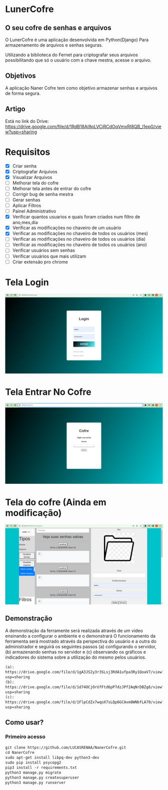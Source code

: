 # LunerCofre
## O seu cofre de senhas e arquivos

O LunerCofre é uma aplicação desenvolvida em Python(Django)
Para armazenamento de arquivos e senhas seguras.

Utilizando a biblioteca do Fernet para criptografar seus arquivos possibilitando que só o usuário com a chave mestra, acesse o arquivo.

## Objetivos
A aplicação Naner Cofre tem como objetivo armazenar senhas e arquivos de forma segura.

## Artigo

Está no link do Drive: https://drive.google.com/file/d/1RdB18Ai9pLVCiRCdOqVmxRI8QB_I1epG/view?usp=sharing


# Requisitos
- [x] Criar senha
- [x] Criptografar Arquivos
- [x] Visualizar Arquivos
- [ ] Melhorar tela do cofre
- [ ] Melhorar tela antes de entrar do cofre
- [ ] Corrigir bug de senha mestra
- [ ] Gerar senhas
- [ ] Aplicar Filtros
- [ ] Painel Administrativo
- [x] Verificar quantos usuarios e quais foram criados num filtro de ano,mes,dia
- [x] Verificar as modificações no chaveiro de um usuário
- [x] Verificar as modificações no chaveiro de todos os usuários (mes)
- [ ] Verificar as modificações no chaveiro de todos os usuários (dia)
- [ ] Verificar as modificações no chaveiro de todos os usuários (ano)
- [ ] Verificar usuários sem senhas
- [ ] Verificar usuários que mais utilizam
- [ ] Criar extensão pro chrome

# Tela Login
![vuln2.jpg](imagens_readme/login.png)

# Tela Entrar No Cofre
![vuln2.jpg](imagens_readme/entrar_no_cofre.png)

# Tela do cofre (Ainda em modificação)
![vuln2.jpg](imagens_readme/cofre.jpeg)


## Demonstração
A demonstração da ferramente será realizada através de um video ensinando a configurar o ambiente e o demonstrará O funcionamento da ferramenta será mostrado através da perspectiva do usuário e a outra do administrador e seguirá os seguintes passos (a) configurando o servidor, (b) armazenando senhas no servidor e (c) observando os gráficos e indicadores do sistema sobre a utilização do mesmo pelos usuários.


```
(a): https://drive.google.com/file/d/1gA3JS2y3r3SLsj3RdA1ufpa3Ry1QoaV7/view?usp=sharing
(b): https://drive.google.com/file/d/1d74OCjOrUfFtd6pP7dzJPf2AqNrDBZg6/view?usp=sharing
(c): https://drive.google.com/file/d/1FlpCdZx7wqoX7sLQp6GCAxm8WNbfLA70/view?usp=sharing
```

## Como usar?

### Primeiro acesso

```
git clone https://github.com/LUCASRENAA/NanerCofre.git
cd NanerCofre
sudo apt-get install libpq-dev python3-dev
sudo pip install psycopg2
pip3 install -r requirements.txt 
python3 manage.py migrate
python3 manage.py createsuperuser 
python3 manage.py runserver
```

